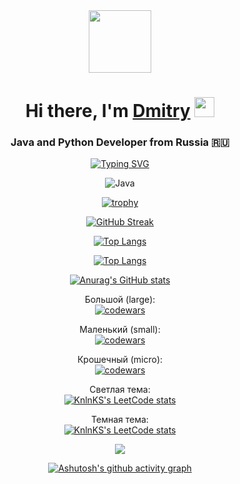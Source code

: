 <div id="header" align="center">
  <img src="https://camo.githubusercontent.com/4cb9b98860a01e6a93c5b3eb5fd5a0ae409731635562552752b75ff17b4b2167/68747470733a2f2f6d656469612e67697068792e636f6d2f6d656469612f4d3967624264396e6244724f5475314d71782f67697068792e676966" width="100" >

  <h1 align="center">Hi there, I'm <a href="https://t.me/The_Real_DO" target="_blank">Dmitry</a> 
  <img src="https://github.com/blackcater/blackcater/raw/main/images/Hi.gif" height="32"/></h1>
  <h3 align="center">Java and Python Developer from Russia 🇷🇺</h3>
  
  [![Typing SVG](https://readme-typing-svg.herokuapp.com?color=%2336BCF7&lines=Java+Developer,+idea+executor)](https://git.io/typing-svg)

  ![Java](https://img.shields.io/badge/java-%23ED8B00.svg?style=for-the-badge&logo=java&logoColor=white)

  [![trophy](https://github-profile-trophy.vercel.app/?username=ryo-ma)](https://github.com/ryo-ma/github-profile-trophy)

  [![GitHub Streak](https://github-readme-streak-stats.herokuapp.com/?user=DenverCoder1)](https://git.io/streak-stats)

  <!---Для компактной версии-->
  [![Top Langs](https://github-readme-stats.vercel.app/api/top-langs/?username=Dmitry-Osipov&layout=compact)](https://github.com/Dmitry-Osipov/github-readme-stats)
  
  <!---Для подробной версии-->
  [![Top Langs](https://github-readme-stats.vercel.app/api/top-langs/?username=Dmitry-Osipov)](https://github.com/Dmitry-Osipov/github-readme-stats)

  [![Anurag's GitHub stats](https://github-readme-stats.vercel.app/api?username=Dmitry-Osipov)](https://github.com/Dmitry-Osipov/github-readme-stats)

  Большой (large):  
  [![codewars](https://www.codewars.com/users/OcelotAgent/badges/large)](https://www.codewars.com/users/OcelotAgent)   
  
  Маленький (small):  
  [![codewars](https://www.codewars.com/users/OcelotAgent/badges/small)](https://www.codewars.com/users/OcelotAgent) 
  
  Крошечный (micro):  
  [![codewars](https://www.codewars.com/users/OcelotAgent/badges/micro)](https://www.codewars.com/users/OcelotAgent) 

  Светлая тема:  
  [![KnlnKS's LeetCode stats](https://leetcode-stats-six.vercel.app/api?username=OcelotAgent)](https://github.com/OcelotAgent/leetcode-stats)
  
  
  Темная тема:  
  [![KnlnKS's LeetCode stats](https://leetcode-stats-six.vercel.app/api?username=OcelotAgent&theme=dark)](https://github.com/OcelotAgent/leetcode-stats)

  ![](https://komarev.com/ghpvc/?username=Dmitry-Osipov)

  [![Ashutosh's github activity graph](https://activity-graph.herokuapp.com/graph?username=Dmitry)](https://github.com/ashutosh00710/github-readme-activity-graph)
</div>

<!--
**Dmitry-Osipov/Dmitry-Osipov** is a ✨ _special_ ✨ repository because its `README.md` (this file) appears on your GitHub profile.

Here are some ideas to get you started:

- 🔭 I’m currently working on ...
- 🌱 I’m currently learning ...
- 👯 I’m looking to collaborate on ...
- 🤔 I’m looking for help with ...
- 💬 Ask me about ...
- 📫 How to reach me: ...
- 😄 Pronouns: ...
- ⚡ Fun fact: ...
-->
